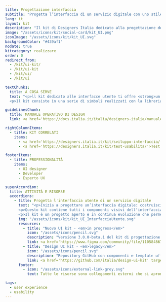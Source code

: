 ```yaml
---
title: Progettazione interfaccia
subtitle: "Progetta l’interfaccia di un servizio digitale con uno stile grafico semplice e coerente"
lang: it
layout: kit
description: "Il kit di Designers Italia dedicato alla progettazione delle interfacce digitali della Pubblica Amministrazione"
image: "/assets/icons/kit/social-card/kit_UI.png"
iconImage: "/assets/icons/kit/kit_UI.svg"
backgroundColor: "#439af1"
nodate: true
kitcategory: realizzare
order: 0
redirect_from:
  - /kit/ui-kit/
  - /kit/ui-kit
  - /kit/ui/
  - /kit/ui

textChunk1:
  title: A COSA SERVE
  text: "<p>ll kit dedicato alle interfacce utente ti offre <strong>un insieme di componenti visivi già pronti per assemblare il <em>front-end</em> di siti web e applicazioni.</strong></p>
  <p>Il kit consiste in una serie di simboli realizzati con la libreria Sketch, ovvero porzioni pre-lavorate finalizzate alla progettazione di un’interfaccia digitale con uno stile visivo definito e coerente. I simboli ti consentono di costruire un prototipo con le varie schermate necessarie, che possono poi essere rese interattive — e gestite in maniera collaborativa nell’ambito di un team di lavoro — per es. su Invision.</p>"

guideLinesChunk:
  title: MANUALE OPERATIVO DI DESIGN
  link: <a href='https://docs.italia.it/italia/designers-italia/manuale-operativo-design-docs/it/versione-corrente/doc/esperienza-utente/il-progetto-della-interfaccia-utente.html' target="_blank" aria-label="Il progetto dell'interfaccia utente (link esterno)">Il progetto dell'interfaccia utente</a>

rightColumnItems:
  - title: KIT CORRELATI
    items:
      - <a href='https://designers.italia.it/kit/sviluppo-interfaccia/'>Sviluppo interfaccia</a>
      - <a href='https://designers.italia.it/kit/test-usabilita/'>Test usabilità</a>

footerItems:
  - title: PROFESSIONALITÀ
    items:
      - UI designer
      - Developer
      - Esperto UX

superAccordion:
  title: ATTIVITÀ E RISORSE
  accordions:
    - title: Progetta l'interfaccia utente di un servizio digitale
      text: "<p>Inizia a progettare un’interfaccia digitale: costruisci un prototipo interattivo per declinare il tuo progetto secondo uno stile visivo coerente e tieni conto dell’interazione utente. </p>
      <p>Questo kit contiene tutti i componenti visivi dell'interfaccia previsti dal <em>design system</em> e necessari per partire con la fase di realizzazione (griglie <em>responsive</em>, colori, tipografia, bottoni, testate, ...).</p>
      <p>Il kit è un progetto aperto e in continua evoluzione che permette, — grazie all’interazione con il team di sviluppo e la facile resa in codice con i kit di sviluppo web, in particolare con Boostrap Italia — di progettare e prototipare efficacemente l'interfaccia del touchpoint digitale in realizzazione.</p>"
      img: "/assets/icons/kit/kit_UI_InterfacciaUtente.svg"
      resources:
        - title: "Nuovo UI kit - <em>in progress</em>"
          icon: "/assets/icons/pencil.svg"
          description: "Versione 3.0.0-beta.1 del kit di progettazione interfaccia, caratterizzata da nuova tecnologia e implementazione design token. L'attuale versione beta è usabile in produzione e coerente con Bootstrap Italia"
          link: <a href='https://www.figma.com/community/file/1105848677422572920' target="_blank" aria-label="Vai alla risorsa (link esterno)">Vai alla risorsa</a>
        - title: "Design UI kit - <em>legacy</em>"
          icon: "/assets/icons/pencil.svg"
          description: "Repository GitHub con componenti e template ufficiali del design system della Pubblica Amministrazione italiana"
          link: <a href='https://github.com/italia/design-ui-kit' target="_blank" aria-label="Vai alla risorsa (link esterno)">Vai alla risorsa</a>
      footer:
        - icon: "/assets/icons/external-link-grey.svg"
          text: Tutte le risorse sono collegamenti esterni che si aprono in una nuova finestra.

tags:
  - user experience
  - usability
---
```

